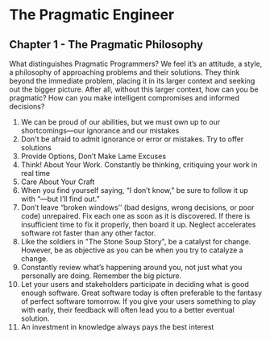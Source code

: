 # The Pragmatic Engineer

## Chapter 1 - The Pragmatic Philosophy

What distinguishes Pragmatic Programmers? We feel it’s an attitude, a style, a philosophy of approaching problems and their solutions. They think beyond the immediate problem, placing it in its larger context and seeking out the bigger picture. After all, without this larger context, how can you be pragmatic? How can you make intelligent compromises and informed decisions?

1. We can be proud of our abilities, but we must own up to our shortcomings—our ignorance and our mistakes
2. Don't be afraid to admit ignorance or error or mistakes. Try to offer solutions
3. Provide Options, Don’t Make Lame Excuses
4. Think! About Your Work. Constantly be thinking, critiquing your work in real time
5. Care About Your Craft
6. When you find yourself saying, “I don’t know,” be sure to follow it up with “—but I’ll find out.”
7. Don’t leave “broken windows’’ (bad designs, wrong decisions, or poor code) unrepaired. Fix each one as soon as it is discovered. If there is insufficient time to fix it properly, then board it up. Neglect accelerates software rot faster than any other factor.
8. Like the soldiers in "The Stone Soup Story", be a catalyst for change. However, be as objective as you can be when you try to catalyze a change.
9. Constantly review what’s happening around you, not just what you personally are doing. Remember the big picture.
10. Let your users and stakeholders participate in deciding what is good enough software. Great software today is often preferable to the fantasy of perfect software tomorrow. If you give your users something to play with early, their feedback will often lead you to a better eventual solution.
11. An investment in knowledge always pays the best interest